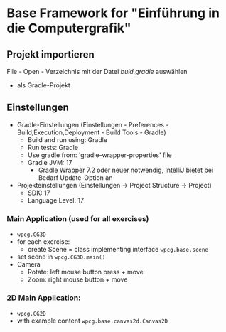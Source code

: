# Base Framework for "Einführung in die Computergrafik"

## Projekt importieren

File - Open - Verzeichnis mit der Datei _buid.gradle_ auswählen
* als Gradle-Projekt

## Einstellungen

* Gradle-Einstellungen (Einstellungen - Preferences - Build,Execution,Deployment - Build Tools - Gradle)
  * Build and run using: Gradle
  * Run tests: Gradle
  * Use gradle from: 'gradle-wrapper-properties' file
  * Gradle JVM: 17
    * Gradle Wrapper 7.2 oder neuer notwendig, IntelliJ bietet bei Bedarf Update-Option an
* Projekteinstellungen (Einstellungen -> Project Structure -> Project)
  * SDK: 17
  * Language Level: 17

### Main Application (used for all exercises)

* `wpcg.CG3D`
* for each exercise:
  * create Scene = class implementing interface `wpcg.base.scene`
* set scene in `wpcg.CG3D.main()`
* Camera
  * Rotate: left mouse button press + move
  * Zoom: right mouse button + move

### 2D Main Application:

* `wpcg.CG2D`
* with example content `wpcg.base.canvas2d.Canvas2D` 
